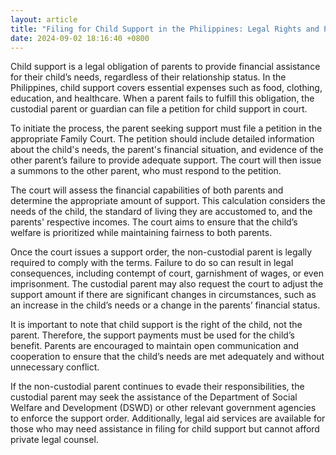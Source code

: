 ```yaml
---
layout: article
title: "Filing for Child Support in the Philippines: Legal Rights and Procedures"
date: 2024-09-02 18:16:40 +0800
---
```


<p>Child support is a legal obligation of parents to provide financial assistance for their child’s needs, regardless of their relationship status. In the Philippines, child support covers essential expenses such as food, clothing, education, and healthcare. When a parent fails to fulfill this obligation, the custodial parent or guardian can file a petition for child support in court.</p><p>To initiate the process, the parent seeking support must file a petition in the appropriate Family Court. The petition should include detailed information about the child's needs, the parent's financial situation, and evidence of the other parent’s failure to provide adequate support. The court will then issue a summons to the other parent, who must respond to the petition.</p><p>The court will assess the financial capabilities of both parents and determine the appropriate amount of support. This calculation considers the needs of the child, the standard of living they are accustomed to, and the parents' respective incomes. The court aims to ensure that the child’s welfare is prioritized while maintaining fairness to both parents.</p><p>Once the court issues a support order, the non-custodial parent is legally required to comply with the terms. Failure to do so can result in legal consequences, including contempt of court, garnishment of wages, or even imprisonment. The custodial parent may also request the court to adjust the support amount if there are significant changes in circumstances, such as an increase in the child’s needs or a change in the parents’ financial status.</p><p>It is important to note that child support is the right of the child, not the parent. Therefore, the support payments must be used for the child’s benefit. Parents are encouraged to maintain open communication and cooperation to ensure that the child’s needs are met adequately and without unnecessary conflict.</p><p>If the non-custodial parent continues to evade their responsibilities, the custodial parent may seek the assistance of the Department of Social Welfare and Development (DSWD) or other relevant government agencies to enforce the support order. Additionally, legal aid services are available for those who may need assistance in filing for child support but cannot afford private legal counsel.</p>
